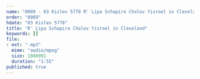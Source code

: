 ```yaml
---
name: "0089 - 03 Kislev 5778 R' Lipa Schapiro Cholov Yisroel in Cleveland"
order: "0089"
hdate: "03 Kislev 5778"
title: "R' Lipa Schapiro Cholov Yisroel in Cleveland"
keywords: []
file:
- ext: ".mp3"
  mime: "audio/mpeg"
  size: 1860991
  duration: "1:55"
published: true
---
```


